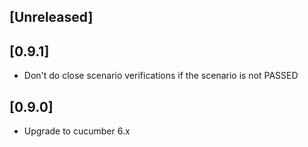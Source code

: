 ## [Unreleased]

## [0.9.1]
- Don't do close scenario verifications if the scenario is not PASSED

## [0.9.0]
- Upgrade to cucumber 6.x

